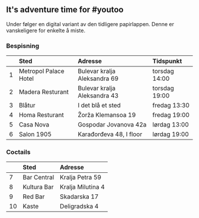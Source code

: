 ## It's adventure time for #youtoo

Under følger en digital variant av den tidligere papirlappen. Denne er vanskeligere for enkelte å miste.

### Bespisning

| |Sted | Adresse  | Tidspunkt|
|:---|:---|:---|:---|
|1|Metropol Palace Hotel|Bulevar kralja Aleksandra 69|torsdag 14:00|
|2|Madera Resturant|Bulevar kralja Aleksandra 43|torsdag 19:00|
|3|Blåtur|I det blå et sted|fredag 13:30|
|4|Homa Resturant|Žorža Klemansoa 19|fredag 19:00|
|5|Casa Nova|Gospodar Jovanova 42a|lørdag 13:00|
|6|Salon 1905|Karađorđeva 48, I floor|lørdag 19:00|

### Coctails

| |Sted|Adresse|
|:---|:---|:---|
|7|Bar Central|Kralja Petra 59|
|8|Kultura Bar|Kralja Milutina 4|
|9|Red Bar|Skadarska 17|
|10|Kaste	|Deligradska 4|
